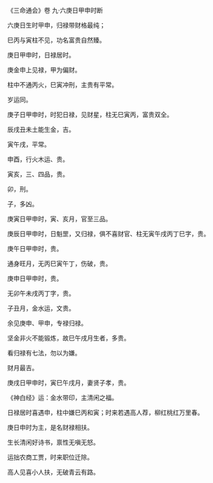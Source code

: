 《三命通会》卷 九·六庚日甲申时断

六庚日生时甲申，归禄带财格最纯；

巳丙与寅柱不见，功名富贵自然臻。

庚日甲申时，日禄居时。

庚金申上见禄，甲为偏财。

柱中不通丙火，巳寅冲刑，主贵有平常。

岁运同。

庚子日甲申时，时犯日禄，见财星，柱无巳寅丙，富贵双全。

辰戌丑未土能生金，吉。

寅午戌，平常。

申酉，行火木运、贵。

寅亥，三、四品，贵。

卯，刑。

子，多凶。

庚寅日甲申时，寅、亥月，官至三品。

庚辰日甲申时，日魁罡，又归禄，俱不喜财官、柱无寅午戌丙丁巳字，贵。

庚午日甲申时，贵。

通身旺月，无丙巳寅午丁，伤破，贵。

庚申日甲申时，贵。

无卯午未戌丙丁字，贵。

子丑月，金水运，文贵。

余见庚申、甲申，专禄归禄。

坚金非火不能锻炼，故巳午戌月生者，多贵。

看归禄有七法，勿以为嫌。

财月最吉。

庚戌日甲申时，寅巳午戌月，妻贤子孝，贵。

《神白经》运：金水带印，主清闲之福。

日禄居时喜遇申，柱中嫌巳丙和寅；时来若遇高人荐，柳红桃红万里春。

庚日申时为主，是名财禄相扶。

生长清闲好诗书，禀性无嗔无怒。

运拙农商工贾，时来职位迁除。

高人见喜小人扶，无破青云有路。

